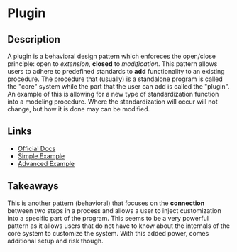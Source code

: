 # Plugin

## Description

A plugin is a behavioral design pattern which enforeces the open/close principle: open to _extension_, __closed__ to _modification_. This pattern allows users to adhere to predefined standards to __add__ functionality to an existing procedure. The procedure that (usually) is a standalone program is called the "core" system while the part that the user can add is called the "plugin". An example of this is allowing for a new type of standardization function into a modeling procedure. Where the standardization will occur will not change, but how it is done may can be modified. 


## Links

* [Official Docs](https://packaging.python.org/en/latest/guides/creating-and-discovering-plugins/)
* [Simple Example](https://alysivji.github.io/simple-plugin-system.html)
* [Advanced Example](https://mwax911.medium.com/building-a-plugin-architecture-with-python-7b4ab39ad4fc)

## Takeaways

This is another pattern (behavioral) that focuses on the __connection__ between two steps in a process and allows a user to inject customization into a specific part of the program. This seems to be a very powerful pattern as it allows users that do not have to know about the internals of the core system to customize the system. With this added power, comes additional setup and risk though.